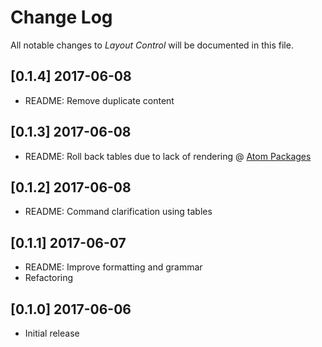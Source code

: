 # Change Log
All notable changes to *Layout Control* will be documented in this file.

## [0.1.4] 2017-06-08
- README: Remove duplicate content

## [0.1.3] 2017-06-08
- README: Roll back tables due to lack of rendering @ [Atom Packages](https://atom.io/packages/)

## [0.1.2] 2017-06-08
- README: Command clarification using tables

## [0.1.1] 2017-06-07
- README: Improve formatting and grammar
- Refactoring

## [0.1.0] 2017-06-06
- Initial release
